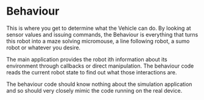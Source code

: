 # Behaviour

This is where you get to determine what the Vehicle can do. By looking at sensor values and issuing commands, the
Behaviour is everything that turns this robot into a maze solving micromouse, a line following robot, a sumo robot or
whatever you desire.

The main application provides the robot ith information about its environment through callbacks or direct manipulation.
The behaviour code reads the current robot state to find out what those interactions are.

The behaviour code should know nothing about the simulation application and so should very closely mimic the code
running on the real device.
